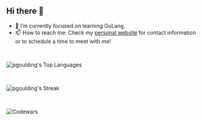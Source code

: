 ## Hi there 👋

- 🌱 I’m currently focused on learning GoLang.
- 📫 How to reach me: Check my [personal website](https://www.pgoulding.dev/) for contact information or to schedule a time to meet with me!
<br>

![pgoulding's Top Languages](https://github-readme-stats.vercel.app/api/top-langs/?username=pgoulding&theme=prussian&show_icons=true&hide_border=true&layout=compact)

<br>

![pgoulding's Streak](https://github-readme-streak-stats.herokuapp.com/?user=pgoulding&theme=prussian&hide_border=true)

<br>

![Codewars](https://github.r2v.ch/codewars?user=pgoulding&name=true&top_languages=true&stroke=%23b362ff&theme=purple_dark)
<!--
**pgoulding/pgoulding** is a ✨ _special_ ✨ repository because its `README.md` (this file) appears on your GitHub profile.

Here are some ideas to get you started:

- 🔭 I’m currently working on ...
- 🌱 I’m currently learning ...
- 👯 I’m looking to collaborate on ...
- 🤔 I’m looking for help with ...
- 💬 Ask me about ...
- 📫 How to reach me: ...
- 😄 Pronouns: ...
- ⚡ Fun fact: ...
-->
